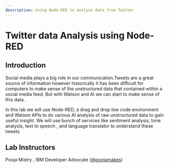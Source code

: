 ```yaml
---
description: Using Node-RED to analyze data from Twitter
---
```


# Twitter data Analysis using Node-RED

## Introduction  <a id="lab-instructors"></a>

Social media plays a big role in our communication.Tweets are a great source of information however  historically it has been difficult for computers to make sense of the unstructured data that contained within a  social media feed. But with Watson and AI we can start to make sense of this data.

In this lab we will use Node-RED, a drag and drop low code environment and Watson APIs to do various AI analysis of raw unstructured data to gain useful insight. We will use bunch of services like sentiment analysis, tone analysis, text to speech , and language translator to understand these tweets

## Lab Instructors <a id="lab-instructors"></a>

Pooja Mistry , IBM Developer Advocate \([@poojamakes](https://twitter.com/moficodes)\)



